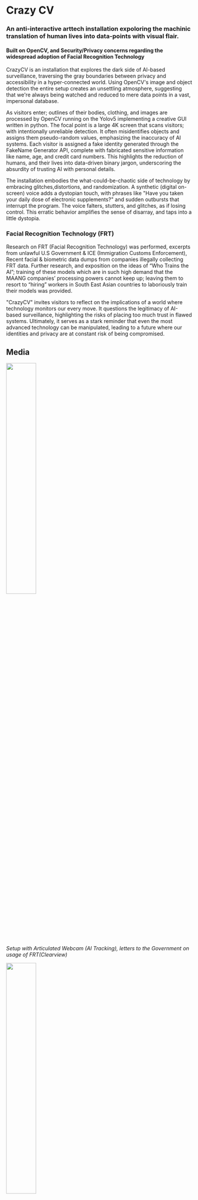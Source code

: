 # Crazy CV 
### An anti-interactive arttech installation expoloring the machinic translation of human lives into data-points with visual flair. 
#### Built on OpenCV, and Security/Privacy concerns regarding the widespread adoption of Facial Recognition Technology

CrazyCV is an installation that explores the dark side of AI-based surveillance, traversing the gray boundaries between privacy and accessibility in a hyper-connected world. Using OpenCV's image and object detection the entire setup creates an unsettling atmosphere, suggesting that we're always being watched and reduced to mere data points in a vast, impersonal database.

As visitors enter; outlines of their bodies, clothing, and images are processed by OpenCV running on the Yolov5 implementing a creative GUI written in python. The focal point is a large 4K screen that scans visitors; with intentionally unreliable detection. It often misidentifies objects and assigns them pseudo-random values, emphasizing the inaccuracy of AI systems. Each visitor is assigned a fake identity generated through the FakeName Generator API, complete with fabricated sensitive information like name, age, and credit card numbers. This highlights the reduction of humans, and their lives into data-driven binary jargon, underscoring the absurdity of trusting AI with personal details.

The installation embodies the what-could-be-chaotic side of technology by embracing glitches,distortions, and randomization. A synthetic (digital on-screen) voice adds a dystopian touch, with phrases like "Have you taken your daily dose of electronic supplements?" and sudden outbursts that interrupt the program. The voice falters, stutters, and glitches, as if losing control. This erratic behavior amplifies the sense of disarray, and taps into a little dystopia.

### Facial Recognition Technology (FRT)
Research on FRT (Facial Recognition Technology) was performed, excerpts from unlawful U.S Government & ICE (Immigration Customs Enforcement), Recent facial & biometric data dumps from companies illegally collecting FRT data. Further research, and exposition on the ideas of “Who Trains the AI”; training of these models which are in such high demand that the MAANG companies’ processing powers cannot keep up; leaving them to resort to “hiring” workers in South East Asian countries to laboriously train their models was provided.

"CrazyCV" invites visitors to reflect on the implications of a world where technology monitors our every move. It questions the legitimacy of AI-based surveillance, highlighting the risks of placing too much trust in flawed systems. Ultimately, it serves as a stark reminder that even the most advanced technology can be manipulated, leading to a future where our identities and privacy are at constant risk of being compromised.

## Media
<img src="https://imgur.com/Mu4Om2W.jpeg" width=40%>

*Setup with Articulated Webcam (AI Tracking), letters to the Government on usage of FRT(Clearview)*

<img src="https://imgur.com/WxOegKB.jpeg" width=40%>

*OutaBoxed Leaked Facial Datadump information

<img src="https://imgur.com/bp9crh1.jpeg" width=40%>

<img src="https://media.giphy.com/media/v1.Y2lkPTc5MGI3NjExYjVqZ3o3ZDI4Mms2czNodWVpbzBoOTkxY2MxMzAzbWFiajBiZzM3diZlcD12MV9pbnRlcm5hbF9naWZfYnlfaWQmY3Q9Zw/f7k8W7eP3GgXPvnyFy/giphy.gif">

*Live 4K stylized feed with Object/Facial Detection in OpenCV, and motion-tracking. Glitching dialogue on screen about the AI if you have taken your ‘electronic supplements’. Watchdogs style profiler with (fake) Sensitive Data pulled from fakenamegenerator API*

## todo
- [ ] add references
